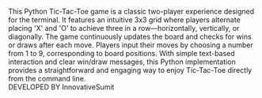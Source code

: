 This Python Tic-Tac-Toe game is a classic two-player experience designed for the terminal. It features an intuitive 3x3 grid where players alternate placing 'X' and 'O' to achieve three in a row—horizontally, vertically, or diagonally. The game continuously updates the board and checks for wins or draws after each move. Players input their moves by choosing a number from 1 to 9, corresponding to board positions. With simple text-based interaction and clear win/draw messages, this Python implementation provides a straightforward and engaging way to enjoy Tic-Tac-Toe directly from the command line.<br>
DEVELOPED BY InnovativeSumit
